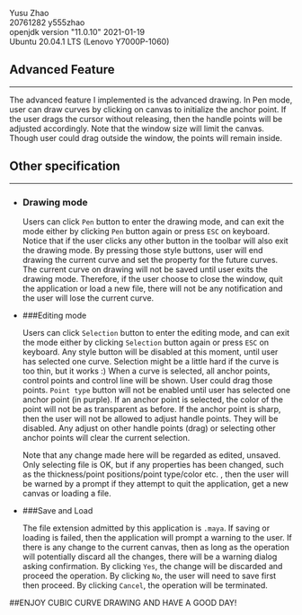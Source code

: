 Yusu Zhao \
20761282 y555zhao \
openjdk version "11.0.10" 2021-01-19 \
Ubuntu 20.04.1 LTS (Lenovo Y7000P-1060)

## Advanced Feature

----
The advanced feature I implemented is the advanced drawing.
In Pen mode, user can draw curves by clicking on canvas to initialize the anchor point. 
If the user drags the cursor without releasing, then the handle points will be adjusted accordingly.
Note that the window size will limit the canvas. Though user could drag outside the window, the points will remain inside.

## Other specification

------
- ### Drawing mode
    
    Users can click `Pen` button to enter the drawing mode, and can exit the mode either by clicking `Pen` button again or press `ESC` on keyboard.
Notice that if the user clicks any other button in the toolbar will also exit the drawing mode.
By pressing those style buttons, user will end drawing the current curve and set the property for the future curves.
The current curve on drawing will not be saved until user exits the drawing mode.
  Therefore, if the user choose to close the window, quit the application or load a new file, there will not be any notification and the user will lose the current curve.

- ###Editing mode
  
  Users can click `Selection` button to enter the editing mode, and can exit the mode either by clicking `Selection` button again or press `ESC` on keyboard.
  Any style button will be disabled at this moment, until user has selected one curve. Selection might be a little hard if the curve is too thin, but it works :)
  When a curve is selected, all anchor points, control points and control line will be shown. User could drag those points. 
  `Point type` button will not be enabled until user has selected one anchor point (in purple). 
  If an anchor point is selected, the color of the point will not be as transparent as before. 
  If the anchor point is sharp, then the user will not be allowed to adjust handle points. They will be disabled.
  Any adjust on other handle points (drag) or selecting other anchor points will clear the current selection.
  
  Note that any change made here will be regarded as edited, unsaved. Only selecting file is OK, but if any properties has been changed,
  such as the thickness/point positions/point type/color etc. , then the user will be warned by a prompt if they attempt to quit the application, get a new canvas or loading a file.
  
- ###Save and Load
  
  The file extension admitted by this application is `.maya`. 
  If saving or loading is failed, then the application will prompt a warning to the user.
  If there is any change to the current canvas, then as long as the operation will potentially discard all the changes, there will be a warning dialog asking confirmation.
  By clicking `Yes`, the change will be discarded and proceed the operation. By clicking `No`, the user will need to save first then proceed. By clicking `Cancel`, the operation will be terminated. 
  

##ENJOY CUBIC CURVE DRAWING AND HAVE A GOOD DAY!